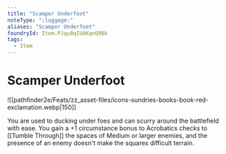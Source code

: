 ```yaml
---
title: "Scamper Underfoot"
noteType: ":luggage:"
aliases: "Scamper Underfoot"
foundryId: Item.PJqu8qIUAKqnQ98k
tags:
  - Item
---
```


# Scamper Underfoot
![[pathfinder2e/Feats/zz_asset-files/icons-sundries-books-book-red-exclamation.webp|150]]

You are used to ducking under foes and can scurry around the battlefield with ease. You gain a +1 circumstance bonus to Acrobatics checks to [[Tumble Through]] the spaces of Medium or larger enemies, and the presence of an enemy doesn't make the squares difficult terrain.
